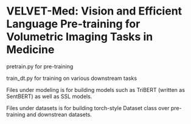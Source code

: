 # VELVET-Med: Vision and Efficient Language Pre-training for Volumetric Imaging Tasks in Medicine

pretrain.py for pre-training

train_dt.py for training on various downstream tasks

Files under modeling is for building models such as TriBERT (written as SentBERT) as well as SSL models.

Files under datasets is for building torch-style Dataset class over pre-training and downstrean datasets.

